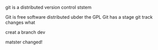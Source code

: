 git is a distributed version control ststem

Git is  free software distributed ubder the GPL
Git has a stage
git track changes
what

creat a branch dev

matster changed!

